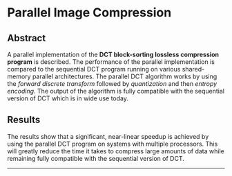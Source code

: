 # Parallel Image Compression

## Abstract

A parallel implementation of the <b>DCT block-sorting lossless compression program</b> is described. The performance of the parallel implementation is compared to the sequential DCT program running on various shared-memory parallel architectures. The parallel DCT algorithm works by using the <i>forward discrete transform</i> followed by <i>quantization</i> and then <i>entropy encoding</i>. The output of the algorithm is fully compatible with the sequential version of DCT which is in wide use today.

## Results

The results show that a significant, near-linear speedup is achieved by using the parallel DCT program on systems with multiple processors. This will greatly reduce the time it takes to compress large amounts of data while remaining fully compatible with the sequential version of DCT.

<hr>
